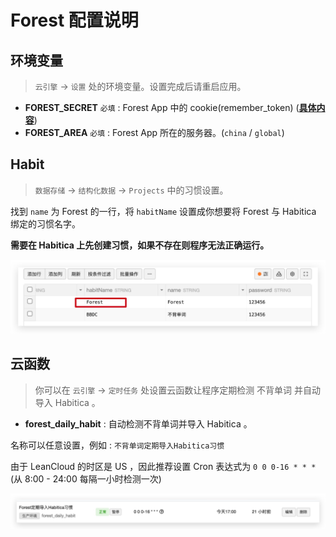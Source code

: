 # Forest 配置说明

## 环境变量

> `云引擎` ->  `设置` 处的环境变量。设置完成后请重启应用。

* **FOREST_SECRET** `必填` : Forest App 中的 cookie(remember_token) ([**具体内容**](get-forest-cookie.md))
* **FOREST_AREA** `必填` : Forest App 所在的服务器。(`china` / `global`)


## Habit

> `数据存储` -> `结构化数据` -> `Projects` 中的习惯设置。

找到 `name` 为 Forest 的一行，将 `habitName` 设置成你想要将 Forest 与 Habitica 绑定的习惯名字。

**需要在 Habitica 上先创建习惯，如果不存在则程序无法正确运行。**

![-w831](media/16402494467779.jpg)



## 云函数

> 你可以在 `云引擎` -> `定时任务` 处设置云函数让程序定期检测 不背单词 并自动导入 Habitica 。

* **forest_daily_habit** : 自动检测不背单词并导入 Habitica 。

名称可以任意设置，例如 : `不背单词定期导入Habitica习惯`

由于 LeanCloud 的时区是 US ，因此推荐设置 Cron 表达式为 `0 0 0-16 * * *` (从 8:00 - 24:00 每隔一小时检测一次)

![-w1028](media/16402493867566.jpg)
